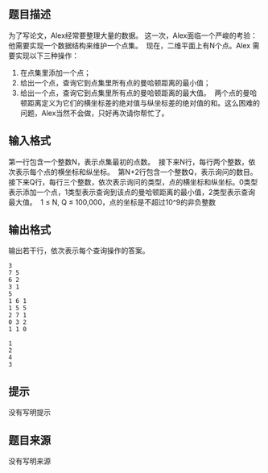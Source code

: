 


## 题目描述
为了写论文，Alex经常要整理大量的数据。	这一次，Alex面临一个严峻的考验：他需要实现一个数据结构来维护一个点集。 
现在，二维平面上有N个点。Alex 需要实现以下三种操作： 
1.	在点集里添加一个点； 
2.	给出一个点，查询它到点集里所有点的曼哈顿距离的最小值； 
3.	给出一个点，查询它到点集里所有点的曼哈顿距离的最大值。 
两个点的曼哈顿距离定义为它们的横坐标差的绝对值与纵坐标差的绝对值的和。这么困难的问题，Alex当然不会做，只好再次请你帮忙了。 
## 输入格式
第一行包含一个整数N，表示点集最初的点数。 
接下来N行，每行两个整数，依次表示每个点的横坐标和纵坐标。 
第N+2行包含一个整数Q，表示询问的数目。 
接下来Q行，每行三个整数，依次表示询问的类型，点的横坐标和纵坐标。0类型表示添加一个点，1类型表示查询到该点的曼哈顿距离的最小值，2类型表示查询最大值。 
1 ≤ N, Q ≤ 100,000，点的坐标是不超过10^9的非负整数
## 输出格式
输出若干行，依次表示每个查询操作的答案。 

```input1
3 
7 5 
6 2 
3 1 
5 
1 6 1 
1 5 5 
2 7 1 
0 3 2 
1 1 0 

```

```output1
1 
2 
4 
3 
```

## 提示
没有写明提示
## 题目来源
没有写明来源


